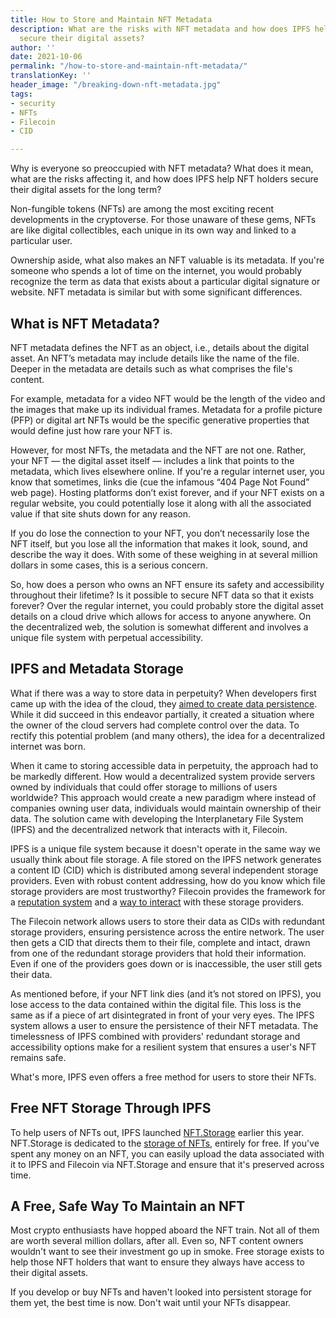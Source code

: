 ```yaml
---
title: How to Store and Maintain NFT Metadata
description: What are the risks with NFT metadata and how does IPFS help NFT holders
  secure their digital assets?
author: ''
date: 2021-10-06
permalink: "/how-to-store-and-maintain-nft-metadata/"
translationKey: ''
header_image: "/breaking-down-nft-metadata.jpg"
tags:
- security
- NFTs
- Filecoin
- CID

---
```

Why is everyone so preoccupied with NFT metadata? What does it mean, what are the risks affecting it, and how does IPFS help NFT holders secure their digital assets for the long term?

Non-fungible tokens (NFTs) are among the most exciting recent developments in the cryptoverse. For those unaware of these gems, NFTs are like digital collectibles, each unique in its own way and linked to a particular user.

Ownership aside, what also makes an NFT valuable is its metadata. If you're someone who spends a lot of time on the internet, you would probably recognize the term as data that exists about a particular digital signature or website. NFT metadata is similar but with some significant differences.

## What is NFT Metadata?

NFT metadata defines the NFT as an object, i.e., details about the digital asset. An NFT’s metadata may include details like the name of the file. Deeper in the metadata are details such as what comprises the file's content.

For example, metadata for a video NFT would be the length of the video and the images that make up its individual frames. Metadata for a profile picture (PFP) or digital art NFTs would be the specific generative properties that would define just how rare your NFT is.

However, for most NFTs, the metadata and the NFT are not one. Rather, your NFT — the digital asset itself — includes a link that points to the metadata, which lives elsewhere online. If you're a regular internet user, you know that sometimes, links die (cue the infamous “404 Page Not Found” web page). Hosting platforms don’t exist forever, and if your NFT exists on a regular website, you could potentially lose it along with all the associated value if that site shuts down for any reason.

If you do lose the connection to your NFT, you don’t necessarily lose the NFT itself, but you lose all the information that makes it look, sound, and describe the way it does. With some of these weighing in at several million dollars in some cases, this is a serious concern.

So, how does a person who owns an NFT ensure its safety and accessibility throughout their lifetime? Is it possible to secure NFT data so that it exists forever? Over the regular internet, you could probably store the digital asset details on a cloud drive which allows for access to anyone anywhere. On the decentralized web, the solution is somewhat different and involves a unique file system with perpetual accessibility.

## IPFS and Metadata Storage

What if there was a way to store data in perpetuity? When developers first came up with the idea of the cloud, they [aimed to create data persistence](https://blog.ipfs.io/2021-06-03-ipfs-filecoin-content-persistence/ "IPFS, Filecoin, and Content Persistence"). While it did succeed in this endeavor partially, it created a situation where the owner of the cloud servers had complete control over the data. To rectify this potential problem (and many others), the idea for a decentralized internet was born.

When it came to storing accessible data in perpetuity, the approach had to be markedly different. How would a decentralized system provide servers owned by individuals that could offer storage to millions of users worldwide? This approach would create a new paradigm where instead of companies owning user data, individuals would maintain ownership of their data. The solution came with developing the Interplanetary File System (IPFS) and the decentralized network that interacts with it, Filecoin.

IPFS is a unique file system because it doesn't operate in the same way we usually think about file storage. A file stored on the IPFS network generates a content ID (CID) which is distributed among several independent storage providers. Even with robust content addressing, how do you know which file storage providers are most trustworthy? Filecoin provides the framework for a [reputation system](https://filecoin.io/blog/posts/reputation-systems-in-filecoin/ "Reputation Systems in Filecoin") and a [way to interact](https://filecoin.io/blog/posts/how-storage-and-retrieval-deals-work-on-filecoin/ "How storage and retrieval deals work on Filecoin") with these storage providers.

The Filecoin network allows users to store their data as CIDs with redundant storage providers, ensuring persistence across the entire network. The user then gets a CID that directs them to their file, complete and intact, drawn from one of the redundant storage providers that hold their information. Even if one of the providers goes down or is inaccessible, the user still gets their data.

As mentioned before, if your NFT link dies (and it’s not stored on IPFS), you lose access to the data contained within the digital file. This loss is the same as if a piece of art disintegrated in front of your very eyes. The IPFS system allows a user to ensure the persistence of their NFT metadata. The timelessness of IPFS combined with providers' redundant storage and accessibility options make for a resilient system that ensures a user's NFT remains safe.

What's more, IPFS even offers a free method for users to store their NFTs.

## Free NFT Storage Through IPFS

To help users of NFTs out, IPFS launched [NFT.Storage](http://nft.storage "NFT.Storage") earlier this year. NFT.Storage is dedicated to the [storage of NFTs](https://filecoin.io/blog/posts/introducing-nft.storage-free-decentralized-storage-for-nfts/ "Introducing NFT.Storage: Free Decentralized Storage for NFTs"), entirely for free. If you've spent any money on an NFT, you can easily upload the data associated with it to IPFS and Filecoin via NFT.Storage and ensure that it's preserved across time.

## A Free, Safe Way To Maintain an NFT

Most crypto enthusiasts have hopped aboard the NFT train. Not all of them are worth several million dollars, after all. Even so, NFT content owners wouldn't want to see their investment go up in smoke. Free  storage exists to help those NFT holders that want to ensure they always have access to their digital assets.

If you develop or buy NFTs and haven't looked into persistent storage for them yet, the best time is now. Don't wait until your NFTs disappear.